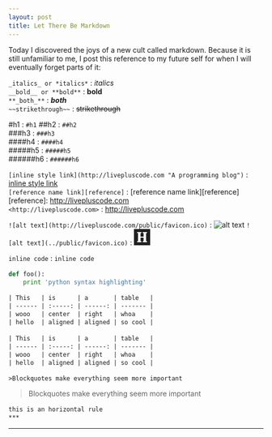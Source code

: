 ```yaml
---
layout: post
title: Let There Be Markdown
---
```


Today I discovered the joys of a new cult called markdown.
Because it is still unfamiliar to me, I post this reference to my future self for when I will eventually forget parts of it:

`_italics_ or *italics*` : _italics_  
`__bold__ or **bold**` : __bold__  
`**_both_**` : **_both_**  
`~~strikethrough~~` : ~~strikethrough~~  

#h1 : `#h1`
##h2 : `##h2`  
###h3 : `###h3`  
####h4 : `####h4`  
#####h5 : `#####h5`  
######h6 : `######h6`  

`[inline style link](http://livepluscode.com "A programming blog")` : [inline style link](http://livepluscode.com "A programming blog")   
`[reference name link][reference]` : [reference name link][reference]  
[reference]: http://livepluscode.com  
`<http://livepluscode.com>` : <http://livepluscode.com>  

`![alt text](http://livepluscode.com/public/favicon.ico)` : ![alt text](http://livepluscode.com/public/favicon.ico)
`![alt text](../public/favicon.ico)` : ![alt text](../public/favicon.ico)  

`inline code` : `inline code`
 
```python
def foo():  
	print 'python syntax highlighting'  
```

```
| This   | is      | a       | table   |
| ------ | :-----: | ------: | ------- | 
| wooo   | center  | right   | whoa    |
| hello  | aligned | aligned | so cool |

| This   | is      | a       | table   |
| ------ | :-----: | ------: | ------- | 
| wooo   | center  | right   | whoa    |
| hello  | aligned | aligned | so cool |
```


`>Blockquotes make everything seem more important`  
>Blockquotes make everything seem more important  

```
this is an horizontal rule
***
```

***
